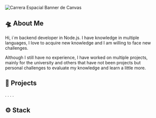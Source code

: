 ![Carrera Espacial Banner de Canvas](https://user-images.githubusercontent.com/126041920/220518551-2a685294-2c56-46f2-af45-af598f230d82.png)

## 🛸 About Me

Hi, i´m backend developer in Node.js. I have knowledge in multiple languages, I love to acquire new knowledge and I am willing to face new challenges.

Although I still have no experience, I have worked on multiple projects, mainly for the university and others that have not been projects but personal challenges to evaluate my knowledge and learn a little more.

## 🚀 Projects

.
.
.
.

## ⚙ Stack 
